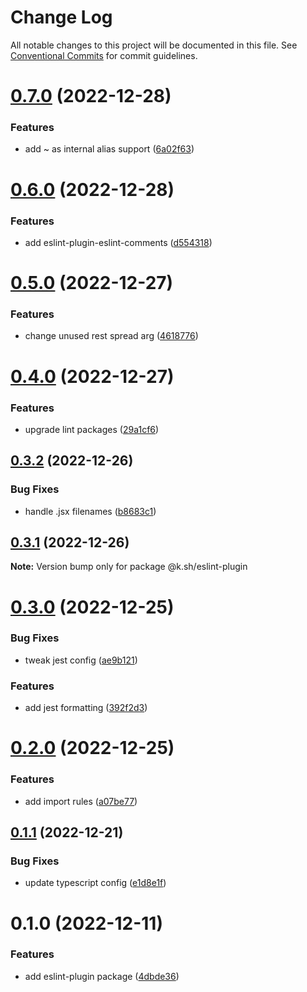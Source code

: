 # Change Log

All notable changes to this project will be documented in this file.
See [Conventional Commits](https://conventionalcommits.org) for commit guidelines.

# [0.7.0](https://github.com/karolis-sh/configs/compare/@k.sh/eslint-plugin@0.6.0...@k.sh/eslint-plugin@0.7.0) (2022-12-28)

### Features

- add ~ as internal alias support ([6a02f63](https://github.com/karolis-sh/configs/commit/6a02f633a7908dfad9d33eb893ef3af9a5cd16cf))

# [0.6.0](https://github.com/karolis-sh/configs/compare/@k.sh/eslint-plugin@0.5.0...@k.sh/eslint-plugin@0.6.0) (2022-12-28)

### Features

- add eslint-plugin-eslint-comments ([d554318](https://github.com/karolis-sh/configs/commit/d5543184938ff41a45137065a7ced79d7601e07d))

# [0.5.0](https://github.com/karolis-sh/configs/compare/@k.sh/eslint-plugin@0.4.0...@k.sh/eslint-plugin@0.5.0) (2022-12-27)

### Features

- change unused rest spread arg ([4618776](https://github.com/karolis-sh/configs/commit/46187766d5dd4debca9181d7ac08aa87fe7e9004))

# [0.4.0](https://github.com/karolis-sh/configs/compare/@k.sh/eslint-plugin@0.3.2...@k.sh/eslint-plugin@0.4.0) (2022-12-27)

### Features

- upgrade lint packages ([29a1cf6](https://github.com/karolis-sh/configs/commit/29a1cf6ee4d052dc99ae71267a2fed0cecf76df8))

## [0.3.2](https://github.com/karolis-sh/configs/compare/@k.sh/eslint-plugin@0.3.1...@k.sh/eslint-plugin@0.3.2) (2022-12-26)

### Bug Fixes

- handle .jsx filenames ([b8683c1](https://github.com/karolis-sh/configs/commit/b8683c1f54fc98d8a5567b7e279dfb7a1c4b3296))

## [0.3.1](https://github.com/karolis-sh/configs/compare/@k.sh/eslint-plugin@0.3.0...@k.sh/eslint-plugin@0.3.1) (2022-12-26)

**Note:** Version bump only for package @k.sh/eslint-plugin

# [0.3.0](https://github.com/karolis-sh/configs/compare/@k.sh/eslint-plugin@0.2.0...@k.sh/eslint-plugin@0.3.0) (2022-12-25)

### Bug Fixes

- tweak jest config ([ae9b121](https://github.com/karolis-sh/configs/commit/ae9b121d7a093c5ee95bf07190988ad03c9d559e))

### Features

- add jest formatting ([392f2d3](https://github.com/karolis-sh/configs/commit/392f2d30cd1694aeebdc4d8332cf61fd7568c0b7))

# [0.2.0](https://github.com/karolis-sh/configs/compare/@k.sh/eslint-plugin@0.1.1...@k.sh/eslint-plugin@0.2.0) (2022-12-25)

### Features

- add import rules ([a07be77](https://github.com/karolis-sh/configs/commit/a07be77438ebeb469f63d61530fb665fba6065c5))

## [0.1.1](https://github.com/karolis-sh/configs/compare/@k.sh/eslint-plugin@0.1.0...@k.sh/eslint-plugin@0.1.1) (2022-12-21)

### Bug Fixes

- update typescript config ([e1d8e1f](https://github.com/karolis-sh/configs/commit/e1d8e1ffc57d88835624717b41d89e73d51bc19c))

# 0.1.0 (2022-12-11)

### Features

- add eslint-plugin package ([4dbde36](https://github.com/karolis-sh/configs/commit/4dbde36045c8bf1869255fd13dc2a87037e2cddd))
